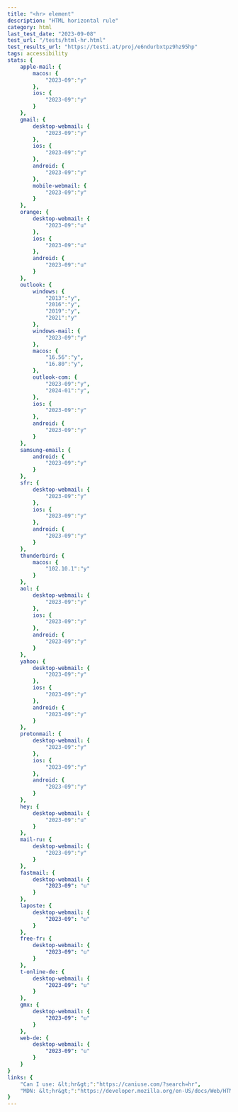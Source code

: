 ```yaml
---
title: "<hr> element"
description: "HTML horizontal rule"
category: html
last_test_date: "2023-09-08"
test_url: "/tests/html-hr.html"
test_results_url: "https://testi.at/proj/e6ndurbxtpz9hz95hp"
tags: accessibility
stats: {
    apple-mail: {
        macos: {
            "2023-09":"y"
        },
        ios: {
            "2023-09":"y"
        }
    },
    gmail: {
        desktop-webmail: {
            "2023-09":"y"
        },
        ios: {
            "2023-09":"y"
        },
        android: {
            "2023-09":"y"
        },
        mobile-webmail: {
            "2023-09":"y"
        }
    },
    orange: {
        desktop-webmail: {
            "2023-09":"u"
        },
        ios: {
            "2023-09":"u"
        },
        android: {
            "2023-09":"u"
        }
    },
    outlook: {
        windows: {
            "2013":"y",
            "2016":"y",
            "2019":"y",
            "2021":"y"
        },
        windows-mail: {
            "2023-09":"y"
        },
        macos: {
            "16.56":"y",
            "16.80":"y",
        },
        outlook-com: {
            "2023-09":"y",
            "2024-01":"y",
        },
        ios: {
            "2023-09":"y"
        },
        android: {
            "2023-09":"y"
        }
    },
    samsung-email: {
        android: {
            "2023-09":"y"
        }
    },
    sfr: {
        desktop-webmail: {
            "2023-09":"y"
        },
        ios: {
            "2023-09":"y"
        },
        android: {
            "2023-09":"y"
        }
    },
    thunderbird: {
        macos: {
            "102.10.1":"y"
        }
    },
    aol: {
        desktop-webmail: {
            "2023-09":"y"
        },
        ios: {
            "2023-09":"y"
        },
        android: {
            "2023-09":"y"
        }
    },
    yahoo: {
        desktop-webmail: {
            "2023-09":"y"
        },
        ios: {
            "2023-09":"y"
        },
        android: {
            "2023-09":"y"
        }
    },
    protonmail: {
        desktop-webmail: {
            "2023-09":"y"
        },
        ios: {
            "2023-09":"y"
        },
        android: {
            "2023-09":"y"
        }
    },
    hey: {
        desktop-webmail: {
            "2023-09":"u"
        }
    },
    mail-ru: {
        desktop-webmail: {
            "2023-09":"y"
        }
    },
    fastmail: {
        desktop-webmail: {
            "2023-09": "u"
        }
    },
    laposte: {
        desktop-webmail: {
            "2023-09": "u"
        }
    },
    free-fr: {
        desktop-webmail: {
            "2023-09": "u"
        }
    },
    t-online-de: {
        desktop-webmail: {
            "2023-09": "u"
        }
    },
    gmx: {
        desktop-webmail: {
            "2023-09": "u"
        }
    },
    web-de: {
        desktop-webmail: {
            "2023-09": "u"
        }
    }
}
links: {
    "Can I use: &lt;hr&gt;":"https://caniuse.com/?search=hr",
    "MDN: &lt;hr&gt;":"https://developer.mozilla.org/en-US/docs/Web/HTML/Element/hr"
}
---
```

